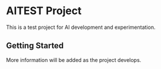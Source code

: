 # AITEST Project

This is a test project for AI development and experimentation.

## Getting Started

More information will be added as the project develops. 